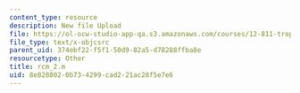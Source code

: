 ```yaml
---
content_type: resource
description: New file Upload
file: https://ol-ocw-studio-app-qa.s3.amazonaws.com/courses/12-811-tropical-meteorology-spring-2011/8e8288020b734299cad221ac28f5e7e6_rcm_2.m
file_type: text/x-objcsrc
parent_uid: 374ebf22-f5f1-50d9-82a5-d78288ffba8e
resourcetype: Other
title: rcm_2.m
uid: 8e828802-0b73-4299-cad2-21ac28f5e7e6
---
```

